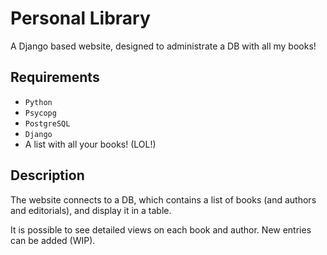 # Personal Library

A Django based website, designed to administrate a DB with all my books!


## Requirements

- `Python`
- `Psycopg`
- `PostgreSQL`
- `Django`
- A list with all your books! (LOL!)


## Description

The website connects to a DB, which contains a list of books (and authors and editorials), and display it in a table.

It is possible to see detailed views on each book and author. New entries can be added (WIP).